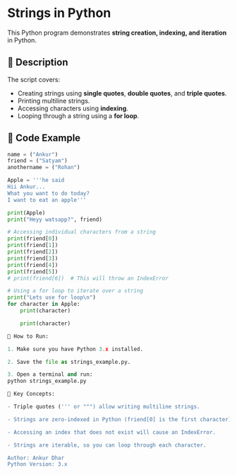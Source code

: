 # Strings in Python

This Python program demonstrates **string creation, indexing, and iteration** in Python.

## 📜 Description

The script covers:
- Creating strings using **single quotes**, **double quotes**, and **triple quotes**.
- Printing multiline strings.
- Accessing characters using **indexing**.
- Looping through a string using a **for loop**.

## 🧩 Code Example
```python
name = ("Ankur")
friend = ("Satyam")
anothername = ("Rohan")

Apple = '''he said
Hii Ankur...
What you want to do today?
I want to eat an apple'''

print(Apple)
print("Heyy watsapp?", friend)

# Accessing individual characters from a string
print(friend[0])
print(friend[1])
print(friend[2])
print(friend[3])
print(friend[4])
print(friend[5])
# print(friend[6])  # This will throw an IndexError

# Using a for loop to iterate over a string
print("Lets use for loop\n")
for character in Apple:
    print(character)

    print(character)

🚀 How to Run:

1. Make sure you have Python 3.x installed.

2. Save the file as strings_example.py.

3. Open a terminal and run:
python strings_example.py

📌 Key Concepts:

- Triple quotes (''' or """) allow writing multiline strings.

- Strings are zero-indexed in Python (friend[0] is the first character).

- Accessing an index that does not exist will cause an IndexError.

- Strings are iterable, so you can loop through each character.

Author: Ankur Dhar
Python Version: 3.x